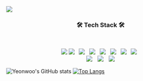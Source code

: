 <img src="https://capsule-render.vercel.app/api?type=wave&color=C3D7F0&height=300&section=header&text=YeonWoo&fontSize=90" />

<h3 align="center"><b>🛠 Tech Stack 🛠</b></h3>
</br>
<p align="center">
<img src="https://img.shields.io/badge/JAVA-007396?style=flat-square&logo=java&logoColor=white">
<img src="https://img.shields.io/badge/HTML5-E34F26?style=flat-square&logo=HTML5&logoColor=white"/></a> &nbsp
<img src="https://img.shields.io/badge/CSS3-1572B6?style=flat-square&logo=CSS3&logoColor=white"/></a> &nbsp
<img src="https://img.shields.io/badge/JavaScript-F7DF1E?style=flat-square&logo=JavaScript&logoColor=white"/></a> &nbsp
<img src="https://img.shields.io/badge/Node.js-339933?style=flat-square&logo=Node.js&logoColor=white"/></a> &nbsp
<img src="https://img.shields.io/badge/Android-3DDC84?style=flat-square&logo=Android&logoColor=white"/></a> &nbsp
<img src="https://img.shields.io/badge/MySQL-4479A1?style=flat-square&logo=MySQL&logoColor=white"/></a> &nbsp 
<img src="https://img.shields.io/badge/c++-00599C?style=flat-square&logo=c%2B%2B&logoColor=white"/></a> &nbsp 


</br>
<a href="https://facebook.com/yeonwoo1125" target="_blank"><img src="https://img.shields.io/badge/FaceBook-1877F2?style=flat&logo=Facebook&logoColor=white"/></a>
 <a href="https://www.instagram.com/yw_go/">
<img src="http://img.shields.io/badge/-Instargram-E4405F?style=flat&logo=Instagram&logoColor=white&link=https://www.instagram.com/yw_go/" style="height : auto; margin-left : 10px; margin-right : 10px;"/></a>
<a href="yeanwoo0619@gmail.com" target="_blank"><img src="https://img.shields.io/badge/Gmail-EA4335?style=flat&logo=Gmail&logoColor=white"/></a>
<br/>

<p align="center">
 
![Yeonwoo's GitHub stats](https://github-readme-stats.vercel.app/api?username=yeonwoo1125&show_icons=true&theme=tokyonight) [![Top Langs](https://github-readme-stats.vercel.app/api/top-langs/?username=yeonwoo1125&theme=tokyonight)](https://github.com/yeonwoo1125/github-readme-stats)



